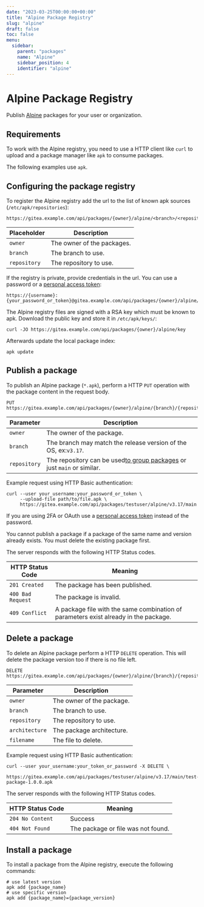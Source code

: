 ```yaml
---
date: "2023-03-25T00:00:00+00:00"
title: "Alpine Package Registry"
slug: "alpine"
draft: false
toc: false
menu:
  sidebar:
    parent: "packages"
    name: "Alpine"
    sidebar_position: 4
    identifier: "alpine"
---
```

# Alpine Package Registry

Publish [Alpine](https://pkgs.alpinelinux.org/) packages for your user or organization.

## Requirements

To work with the Alpine registry, you need to use a HTTP client like `curl` to upload and a package manager like `apk` to consume packages.

The following examples use `apk`.

## Configuring the package registry

To register the Alpine registry add the url to the list of known apk sources (`/etc/apk/repositories`):

```
https://gitea.example.com/api/packages/{owner}/alpine/<branch>/<repository>
```

| Placeholder    | Description                |
| -------------- | -------------------------- |
| `owner`      | The owner of the packages. |
| `branch`     | The branch to use.         |
| `repository` | The repository to use.     |

If the registry is private, provide credentials in the url. You can use a password or a [personal access token](development/api-usage.md#authentication):

```
https://{username}:{your_password_or_token}@gitea.example.com/api/packages/{owner}/alpine/<branch>/<repository>
```

The Alpine registry files are signed with a RSA key which must be known to apk. Download the public key and store it in `/etc/apk/keys/`:

```shell
curl -JO https://gitea.example.com/api/packages/{owner}/alpine/key
```

Afterwards update the local package index:

```shell
apk update
```

## Publish a package

To publish an Alpine package (`*.apk`), perform a HTTP `PUT` operation with the package content in the request body.

```
PUT https://gitea.example.com/api/packages/{owner}/alpine/{branch}/{repository}
```

| Parameter      | Description                                                                                                             |
| -------------- | ----------------------------------------------------------------------------------------------------------------------- |
| `owner`      | The owner of the package.                                                                                               |
| `branch`     | The branch may match the release version of the OS, ex:`v3.17`.                                                       |
| `repository` | The repository can be used[to group packages](https://wiki.alpinelinux.org/wiki/Repositories) or just `main` or similar. |

Example request using HTTP Basic authentication:

```shell
curl --user your_username:your_password_or_token \
     --upload-file path/to/file.apk \
     https://gitea.example.com/api/packages/testuser/alpine/v3.17/main
```

If you are using 2FA or OAuth use a [personal access token](development/api-usage.md#authentication) instead of the password.

You cannot publish a package if a package of the same name and version already exists. You must delete the existing package first.

The server responds with the following HTTP Status codes.

| HTTP Status Code    | Meaning                                                                              |
| ------------------- | ------------------------------------------------------------------------------------ |
| `201 Created`     | The package has been published.                                                      |
| `400 Bad Request` | The package is invalid.                                                             |
| `409 Conflict`    | A package file with the same combination of parameters exist already in the package. |

## Delete a package

To delete an Alpine package perform a HTTP `DELETE` operation. This will delete the package version too if there is no file left.

```
DELETE https://gitea.example.com/api/packages/{owner}/alpine/{branch}/{repository}/{architecture}/{filename}
```

| Parameter        | Description               |
| ---------------- | ------------------------- |
| `owner`        | The owner of the package. |
| `branch`       | The branch to use.        |
| `repository`   | The repository to use.    |
| `architecture` | The package architecture. |
| `filename`     | The file to delete.       |

Example request using HTTP Basic authentication:

```shell
curl --user your_username:your_token_or_password -X DELETE \
     https://gitea.example.com/api/packages/testuser/alpine/v3.17/main/test-package-1.0.0.apk
```

The server responds with the following HTTP Status codes.

| HTTP Status Code   | Meaning                            |
| ------------------ | ---------------------------------- |
| `204 No Content` | Success                            |
| `404 Not Found`  | The package or file was not found. |

## Install a package

To install a package from the Alpine registry, execute the following commands:

```shell
# use latest version
apk add {package_name}
# use specific version
apk add {package_name}={package_version}
```
